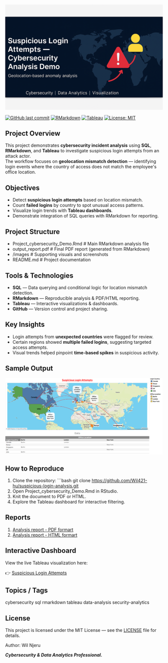 ![Title](Blue_image.png)

[![GitHub last commit](https://img.shields.io/github/last-commit/Wil421-hu/suspicious-login-analysis)](https://github.com/Wil421-hu/suspicious-login-analysis) [![RMarkdown](https://img.shields.io/badge/RMarkdown-Analysis-blue)](Project_cybersecurity_Demo.Rmd) [![Tableau](https://img.shields.io/badge/Tableau-Dashboard-orange)](https://public.tableau.com/app/profile/wil.jero/viz/SuspiciousLoginAttempts/Project_Dashboard) [![License: MIT](https://img.shields.io/badge/License-MIT-green.svg)](LICENSE)

## Project Overview

This project demonstrates **cybersecurity incident analysis** using **SQL**, **RMarkdown**, and **Tableau** to investigate suspicious login attempts from an attack actor.\
The workflow focuses on **geolocation mismatch detection** — identifying login events where the country of access does not match the employee's office location.

## Objectives

-   Detect **suspicious login attempts** based on location mismatch.
-   Count **failed logins** by country to spot unusual access patterns.
-   Visualize login trends with **Tableau dashboards**.
-   Demonstrate integration of SQL queries with RMarkdown for reporting.

## Project Structure

-   Project_cybersecurity_Demo.Rmd \# Main RMarkdown analysis file
-   output_report.pdf \# Final PDF report (generated from RMarkdown)
-   /images \# Supporting visuals and screenshots
-   README.md \# Project documentation

## Tools & Technologies

-   **SQL** — Data querying and conditional logic for location mismatch detection.
-   **RMarkdown** — Reproducible analysis & PDF/HTML reporting.
-   **Tableau** — Interactive visualizations & dashboards.
-   **GitHub** — Version control and project sharing.

## Key Insights

-   Login attempts from **unexpected countries** were flagged for review.
-   Certain regions showed **multiple failed logins**, suggesting targeted access attempts.
-   Visual trends helped pinpoint **time-based spikes** in suspicious activity.

## Sample Output

![View Dashboard](dashboard_image.png)

## How to Reproduce

1.  Clone the repository: \`\`\`bash git clone <https://github.com/Wil421-hu/suspicious-login-analysis.git>
2.  Open Project_cybersecurity_Demo.Rmd in RStudio.
3.  Knit the document to PDF or HTML.
4.  Explore the Tableau dashboard for interactive filtering.

## Reports
1.  [Analysis report - PDF formart](Project_Report.pdf)
2.  [Analysis report - HTML formart](https://Wil421-hu.github.io/suspicious-login-analysis/Project_Report.html)


## Interactive Dashboard

View the live Tableau visualization here:

👉 [Suspicious Login Attempts](https://public.tableau.com/app/profile/wil.jero/viz/SuspiciousLoginAttempts/Project_Dashboard)

## Topics / Tags

cybersecurity sql rmarkdown tableau data-analysis security-analytics

## License

This project is licensed under the MIT License — see the [LICENSE](LICENSE) file for details.

Author: Wil Njeru

***Cybersecurity & Data Analytics Professional.***

